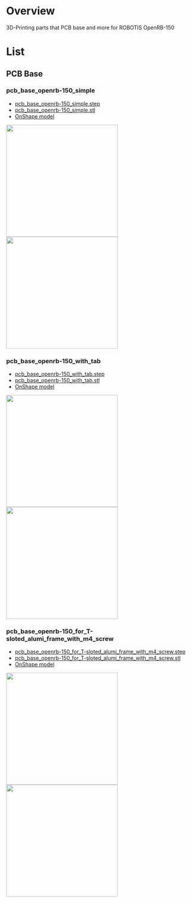 # Overview
3D-Printing parts that PCB base and more for ROBOTIS OpenRB-150

# List
## PCB Base
### pcb_base_openrb-150_simple
- [pcb_base_openrb-150_simple.step](https://github.com/shiba-8ro/OpenRB-150_3D-Printing_parts/blob/master/3D-Printing_parts/pcb_base_openrb-150_simple.step)<br>
- [pcb_base_openrb-150_simple.stl](https://github.com/shiba-8ro/OpenRB-150_3D-Printing_parts/blob/master/3D-Printing_parts/pcb_base_openrb-150_simple.stl)<br>
- [OnShape model](https://cad.onshape.com/documents/9cc536a2592cf395faf95286/w/eaa3cae0f3edaeedbdc9221e/e/dd78e85ef877cd76785ee276?renderMode=0&uiState=6584dc95ab2f13516c47289e)<br>
<img src="https://github.com/shiba-8ro/OpenRB-150_3D-Printing_parts/assets/5852451/643b5748-2f9d-4fff-bfdc-eaf47df12485" height="300">
<img src="https://github.com/shiba-8ro/OpenRB-150_3D-Printing_parts/assets/5852451/4662cafe-95f5-4382-b7f7-8d3b50d580e3" height="300">

### pcb_base_openrb-150_with_tab
- [pcb_base_openrb-150_with_tab.step](https://github.com/shiba-8ro/OpenRB-150_3D-Printing_parts/blob/master/3D-Printing_parts/pcb_base_openrb-150_with_tab.step)<br>
- [pcb_base_openrb-150_with_tab.stl](https://github.com/shiba-8ro/OpenRB-150_3D-Printing_parts/blob/master/3D-Printing_parts/pcb_base_openrb-150_with_tab.stl)<br>
- [OnShape model](https://cad.onshape.com/documents/9cc536a2592cf395faf95286/w/eaa3cae0f3edaeedbdc9221e/e/dd78e85ef877cd76785ee276?renderMode=0&uiState=6584dc95ab2f13516c47289e)<br>
<img src="https://github.com/shiba-8ro/OpenRB-150_3D-Printing_parts/assets/5852451/a19e3245-6c98-4714-845a-37943ff49272" height="300">
<img src="https://github.com/shiba-8ro/OpenRB-150_3D-Printing_parts/assets/5852451/c556a613-32fd-4c84-bc35-670a06644a54" height="300">

### pcb_base_openrb-150_for_T-sloted_alumi_frame_with_m4_screw
- [pcb_base_openrb-150_for_T-sloted_alumi_frame_with_m4_screw.step](pcb_base_openrb-150_for_T-sloted_alumi_frame_with_m4_screw.step)<br>
- [pcb_base_openrb-150_for_T-sloted_alumi_frame_with_m4_screw.stl](pcb_base_openrb-150_for_T-sloted_alumi_frame_with_m4_screw.stl)<br>
- [OnShape model](https://cad.onshape.com/documents/9cc536a2592cf395faf95286/w/eaa3cae0f3edaeedbdc9221e/e/8b53783a703f2eddd9994ad9?renderMode=0&uiState=659981e3389d1a73dc66598e)<br>
<img src="https://github.com/shiba-8ro/OpenRB-150_3D-Printing_parts/assets/5852451/985f24ce-1870-4b4e-8ab6-85d6153b71bc" height="300">
<img src="https://github.com/shiba-8ro/OpenRB-150_3D-Printing_parts/assets/5852451/15af1961-ba13-4d0f-ba4d-12838f0d49c4" height="300">




